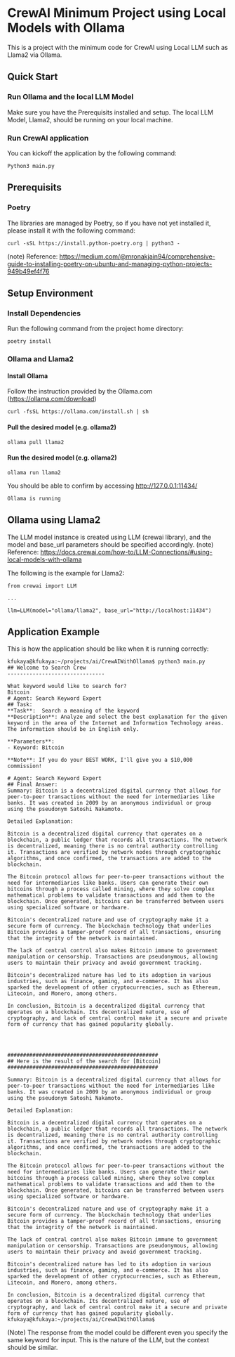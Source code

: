 # CrewAI Minimum Project using Local Models with Ollama
This is a project with the minimum code for CrewAI using Local LLM such as Llama2 via Ollama.

## Quick Start
### Run Ollama and the local LLM Model
Make sure you have the Prerequisits installed and setup. The local LLM Model, Llama2, should be running on your local machine.

### Run CrewAI application
You can kickoff the application by the following command:
```
Python3 main.py
``` 

## Prerequisits
### Poetry
The libraries are managed by Poetry, so if you have not yet installed it, please install it with the following command:
```
curl -sSL https://install.python-poetry.org | python3 -
```
(note) Reference: https://medium.com/@mronakjain94/comprehensive-guide-to-installing-poetry-on-ubuntu-and-managing-python-projects-949b49ef4f76


## Setup Environment
### Install Dependencies
Run the following command from the project home directory:
```
poetry install
```

### Ollama and Llama2
#### Install Ollama
Follow the instruction provided by the Ollama.com (https://ollama.com/download)

```(e.g. with Ubuntu)
curl -fsSL https://ollama.com/install.sh | sh
```

#### Pull the desired model (e.g. ollama2)
```
ollama pull llama2
```

#### Run the desired model (e.g. ollama2)
```
ollama run llama2
```
You should be able to confirm by accessing http://127.0.0.1:11434/
```(HTTP Response)
Ollama is running
```

## Ollama using Llama2
The LLM model instance is created using LLM (crewai library), and the model and base_url parameters should be specified accordingly.
(note) Reference: https://docs.crewai.com/how-to/LLM-Connections/#using-local-models-with-ollama

The following is the example for Llama2:
```
from crewai import LLM

...

llm=LLM(model="ollama/llama2", base_url="http://localhost:11434")
```

## Application Example
This is how the application should be like when it is running correctly:
```
kfukaya@kfukaya:~/projects/ai/CrewAIWithOllama$ python3 main.py
## Welcome to Search Crew
-------------------------------

What keyword would like to search for?
Bitcoin
# Agent: Search Keyword Expert
## Task:
**Task**:  Search a meaning of the keyword
**Description**: Analyze and select the best explanation for the given keyword in the area of the Internet and Information Technology areas. The information should be in English only.

**Parameters**:
- Keyword: Bitcoin

**Note**: If you do your BEST WORK, I'll give you a $10,000 commission!

# Agent: Search Keyword Expert
## Final Answer:
Summary: Bitcoin is a decentralized digital currency that allows for peer-to-peer transactions without the need for intermediaries like banks. It was created in 2009 by an anonymous individual or group using the pseudonym Satoshi Nakamoto.

Detailed Explanation:

Bitcoin is a decentralized digital currency that operates on a blockchain, a public ledger that records all transactions. The network is decentralized, meaning there is no central authority controlling it. Transactions are verified by network nodes through cryptographic algorithms, and once confirmed, the transactions are added to the blockchain.

The Bitcoin protocol allows for peer-to-peer transactions without the need for intermediaries like banks. Users can generate their own bitcoins through a process called mining, where they solve complex mathematical problems to validate transactions and add them to the blockchain. Once generated, bitcoins can be transferred between users using specialized software or hardware.

Bitcoin's decentralized nature and use of cryptography make it a secure form of currency. The blockchain technology that underlies Bitcoin provides a tamper-proof record of all transactions, ensuring that the integrity of the network is maintained.

The lack of central control also makes Bitcoin immune to government manipulation or censorship. Transactions are pseudonymous, allowing users to maintain their privacy and avoid government tracking.

Bitcoin's decentralized nature has led to its adoption in various industries, such as finance, gaming, and e-commerce. It has also sparked the development of other cryptocurrencies, such as Ethereum, Litecoin, and Monero, among others.

In conclusion, Bitcoin is a decentralized digital currency that operates on a blockchain. Its decentralized nature, use of cryptography, and lack of central control make it a secure and private form of currency that has gained popularity globally.




################################################
## Here is the result of the search for [Bitcoin]
################################################

Summary: Bitcoin is a decentralized digital currency that allows for peer-to-peer transactions without the need for intermediaries like banks. It was created in 2009 by an anonymous individual or group using the pseudonym Satoshi Nakamoto.

Detailed Explanation:

Bitcoin is a decentralized digital currency that operates on a blockchain, a public ledger that records all transactions. The network is decentralized, meaning there is no central authority controlling it. Transactions are verified by network nodes through cryptographic algorithms, and once confirmed, the transactions are added to the blockchain.

The Bitcoin protocol allows for peer-to-peer transactions without the need for intermediaries like banks. Users can generate their own bitcoins through a process called mining, where they solve complex mathematical problems to validate transactions and add them to the blockchain. Once generated, bitcoins can be transferred between users using specialized software or hardware.

Bitcoin's decentralized nature and use of cryptography make it a secure form of currency. The blockchain technology that underlies Bitcoin provides a tamper-proof record of all transactions, ensuring that the integrity of the network is maintained.

The lack of central control also makes Bitcoin immune to government manipulation or censorship. Transactions are pseudonymous, allowing users to maintain their privacy and avoid government tracking.

Bitcoin's decentralized nature has led to its adoption in various industries, such as finance, gaming, and e-commerce. It has also sparked the development of other cryptocurrencies, such as Ethereum, Litecoin, and Monero, among others.

In conclusion, Bitcoin is a decentralized digital currency that operates on a blockchain. Its decentralized nature, use of cryptography, and lack of central control make it a secure and private form of currency that has gained popularity globally.
kfukaya@kfukaya:~/projects/ai/CrewAIWithOllama$

```
(Note) The response from the model could be different even you specify the same keyword for input. This is the nature of the LLM, but the context should be similar.
